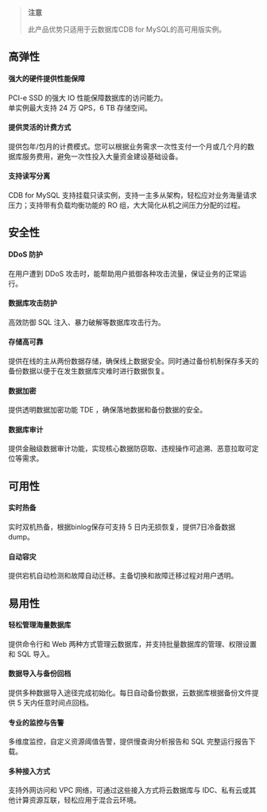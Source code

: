 >**注意**
>
> 此产品优势只适用于云数据库CDB for MySQL的高可用版实例。

## 高弹性
#### 强大的硬件提供性能保障
PCI-e SSD 的强大 IO 性能保障数据库的访问能力。  
单实例最大支持 24 万 QPS，6 TB 存储空间。

#### 提供灵活的计费方式
提供包年/包月的计费模式。您可以根据业务需求一次性支付一个月或几个月的数据库服务费用，避免一次性投入大量资金建设基础设备。

#### 支持读写分离
CDB for MySQL 支持挂载只读实例，支持一主多从架构，轻松应对业务海量请求压力；支持带有负载均衡功能的 RO 组，大大简化从机之间压力分配的过程。

## 安全性
#### DDoS 防护
在用户遭到 DDoS 攻击时，能帮助用户抵御各种攻击流量，保证业务的正常运行。

#### 数据库攻击防护
高效防御 SQL 注入、暴力破解等数据库攻击行为。

#### 存储高可靠
提供在线的主从两份数据存储，确保线上数据安全。同时通过备份机制保存多天的备份数据以便于在发生数据库灾难时进行数据恢复。

#### 数据加密
提供透明数据加密功能 TDE ，确保落地数据和备份数据的安全。

#### 数据库审计
提供金融级数据审计功能，实现核心数据防窃取、违规操作可追溯、恶意拉取可定位等需求。

## 可用性
#### 实时热备
实时双机热备，根据binlog保存可支持 5 日内无损恢复，提供7日冷备数据 dump。

#### 自动容灾
提供宕机自动检测和故障自动迁移。主备切换和故障迁移过程对用户透明。

## 易用性
#### 轻松管理海量数据库
提供命令行和 Web 两种方式管理云数据库，并支持批量数据库的管理、权限设置和 SQL 导入。

#### 数据导入与备份回档
提供多种数据导入途径完成初始化。每日自动备份数据，云数据库根据备份文件提供 5 天内任意时间点回档。

#### 专业的监控与告警
多维度监控，自定义资源阈值告警，提供慢查询分析报告和 SQL 完整运行报告下载。

#### 多种接入方式
支持外网访问和 VPC 网络，可通过这些接入方式将云数据库与 IDC、私有云或其他计算资源互联，轻松应用于混合云环境。
